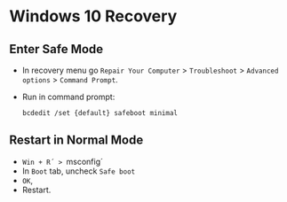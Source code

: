 # Windows 10 Recovery

## Enter Safe Mode
- In recovery menu go `Repair Your Computer` > `Troubleshoot` > `Advanced options` > `Command Prompt`.

- Run in command prompt:
  ```
  bcdedit /set {default} safeboot minimal
  ```

## Restart in Normal Mode
- `Win + R´ > `msconfig´
- In `Boot` tab, uncheck `Safe boot`
- `OK`,
- Restart.
